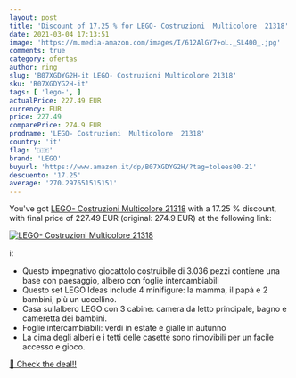 ```yaml
---
layout: post
title: 'Discount of 17.25 % for LEGO- Costruzioni  Multicolore  21318'
date: 2021-03-04 17:13:51
image: 'https://m.media-amazon.com/images/I/612AlGY7+oL._SL400_.jpg'
comments: true
category: ofertas
author: ring
slug: 'B07XGDYG2H-it LEGO- Costruzioni Multicolore 21318'
sku: 'B07XGDYG2H-it'
tags: [ 'lego-', ]
actualPrice: 227.49 EUR
currency: EUR
price: 227.49
comparePrice: 274.9 EUR
prodname: 'LEGO- Costruzioni  Multicolore  21318'
country: 'it'
flag: '🇮🇹'
brand: 'LEGO'
buyurl: 'https://www.amazon.it/dp/B07XGDYG2H/?tag=tolees00-21'
descuento: '17.25'
average: '270.297651515151'
---
```


You've got [LEGO- Costruzioni  Multicolore  21318](https://www.amazon.it/dp/B07XGDYG2H/?tag=tolees00-21) with a  17.25 % discount, with final price of 227.49 EUR (original: 274.9 EUR) at the following link:

[![LEGO- Costruzioni  Multicolore  21318](https://m.media-amazon.com/images/I/612AlGY7+oL._SL400_.jpg)](https://www.amazon.it/dp/B07XGDYG2H/?tag=tolees00-21)

ℹ️:

- Questo impegnativo giocattolo costruibile di 3.036 pezzi contiene una base con paesaggio, albero con foglie intercambiabili
- Questo set LEGO Ideas include 4 minifigure: la mamma, il papà e 2 bambini, più un uccellino.
- Casa sullalbero LEGO con 3 cabine: camera da letto principale, bagno e cameretta dei bambini.
- Foglie intercambiabili: verdi in estate e gialle in autunno
- La cima degli alberi e i tetti delle casette sono rimovibili per un facile accesso e gioco.

[🛒 Check the deal!!](https://www.amazon.it/dp/B07XGDYG2H/?tag=tolees00-21)
